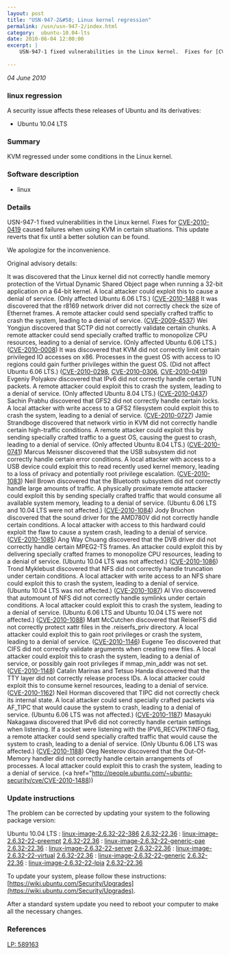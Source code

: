 ```yaml
---
layout: post
title: "USN-947-2&#58; Linux kernel regression"
permalink: /usn/usn-947-2/index.html
category:  ubuntu-10.04-lts
date: 2010-06-04 12:00:00
excerpt: |
    USN-947-1 fixed vulnerabilities in the Linux kernel.  Fixes for [CVE-2010-0419](http://people.ubuntu.com/~ubuntu-security/cve/CVE-2010-0419) caused failures when using KVM in certain situations. This update reverts that fix until a better solution can be found.
    
--- 
```

 
 

*04 June 2010*

### linux regression

A security issue affects these releases of Ubuntu and its derivatives:

* Ubuntu 10.04 LTS

### Summary

KVM regressed under some conditions in the Linux kernel. 

### Software description

* linux 

### Details

USN-947-1 fixed vulnerabilities in the Linux kernel. Fixes for [CVE-2010-0419](http://people.ubuntu.com/~ubuntu-security/cve/CVE-2010-0419) caused failures when using KVM in certain situations. This update reverts that fix until a better solution can be found.

We apologize for the inconvenience.

Original advisory details:

 It was discovered that the Linux kernel did not correctly handle memory protection of the Virtual Dynamic Shared Object page when running a 32-bit application on a 64-bit kernel. A local attacker could exploit this to cause a denial of service. (Only affected Ubuntu 6.06 LTS.) ([CVE-2010-1488](http://people.ubuntu.com/~ubuntu-security/cve/CVE-2009-4271">CVE-2009-4271</a>) It was discovered that the r8169 network driver did not correctly check the size of Ethernet frames. A remote attacker could send specially crafted traffic to crash the system, leading to a denial of service. (<a href="http://people.ubuntu.com/~ubuntu-security/cve/CVE-2009-4537">CVE-2009-4537</a>) Wei Yongjun discovered that SCTP did not correctly validate certain chunks. A remote attacker could send specially crafted traffic to monopolize CPU resources, leading to a denial of service. (Only affected Ubuntu 6.06 LTS.) (<a href="http://people.ubuntu.com/~ubuntu-security/cve/CVE-2010-0008">CVE-2010-0008</a>) It was discovered that KVM did not correctly limit certain privileged IO accesses on x86. Processes in the guest OS with access to IO regions could gain further privileges within the guest OS. (Did not affect Ubuntu 6.06 LTS.) (<a href="http://people.ubuntu.com/~ubuntu-security/cve/CVE-2010-0298">CVE-2010-0298</a>, <a href="http://people.ubuntu.com/~ubuntu-security/cve/CVE-2010-0306">CVE-2010-0306</a>, <a href="http://people.ubuntu.com/~ubuntu-security/cve/CVE-2010-0419">CVE-2010-0419</a>) Evgeniy Polyakov discovered that IPv6 did not correctly handle certain TUN packets. A remote attacker could exploit this to crash the system, leading to a denial of service. (Only affected Ubuntu 8.04 LTS.) (<a href="http://people.ubuntu.com/~ubuntu-security/cve/CVE-2010-0437">CVE-2010-0437</a>) Sachin Prabhu discovered that GFS2 did not correctly handle certain locks. A local attacker with write access to a GFS2 filesystem could exploit this to crash the system, leading to a denial of service. (<a href="http://people.ubuntu.com/~ubuntu-security/cve/CVE-2010-0727">CVE-2010-0727</a>) Jamie Strandboge discovered that network virtio in KVM did not correctly handle certain high-traffic conditions. A remote attacker could exploit this by sending specially crafted traffic to a guest OS, causing the guest to crash, leading to a denial of service. (Only affected Ubuntu 8.04 LTS.) (<a href="http://people.ubuntu.com/~ubuntu-security/cve/CVE-2010-0741">CVE-2010-0741</a>) Marcus Meissner discovered that the USB subsystem did not correctly handle certain error conditions. A local attacker with access to a USB device could exploit this to read recently used kernel memory, leading to a loss of privacy and potentially root privilege escalation. (<a href="http://people.ubuntu.com/~ubuntu-security/cve/CVE-2010-1083">CVE-2010-1083</a>) Neil Brown discovered that the Bluetooth subsystem did not correctly handle large amounts of traffic. A physically proximate remote attacker could exploit this by sending specially crafted traffic that would consume all available system memory, leading to a denial of service. (Ubuntu 6.06 LTS and 10.04 LTS were not affected.) (<a href="http://people.ubuntu.com/~ubuntu-security/cve/CVE-2010-1084">CVE-2010-1084</a>) Jody Bruchon discovered that the sound driver for the AMD780V did not correctly handle certain conditions. A local attacker with access to this hardward could exploit the flaw to cause a system crash, leading to a denial of service. (<a href="http://people.ubuntu.com/~ubuntu-security/cve/CVE-2010-1085">CVE-2010-1085</a>) Ang Way Chuang discovered that the DVB driver did not correctly handle certain MPEG2-TS frames. An attacker could exploit this by delivering specially crafted frames to monopolize CPU resources, leading to a denial of service. (Ubuntu 10.04 LTS was not affected.) (<a href="http://people.ubuntu.com/~ubuntu-security/cve/CVE-2010-1086">CVE-2010-1086</a>) Trond Myklebust discovered that NFS did not correctly handle truncation under certain conditions. A local attacker with write access to an NFS share could exploit this to crash the system, leading to a denial of service. (Ubuntu 10.04 LTS was not affected.) (<a href="http://people.ubuntu.com/~ubuntu-security/cve/CVE-2010-1087">CVE-2010-1087</a>) Al Viro discovered that automount of NFS did not correctly handle symlinks under certain conditions. A local attacker could exploit this to crash the system, leading to a denial of service. (Ubuntu 6.06 LTS and Ubuntu 10.04 LTS were not affected.) (<a href="http://people.ubuntu.com/~ubuntu-security/cve/CVE-2010-1088">CVE-2010-1088</a>) Matt McCutchen discovered that ReiserFS did not correctly protect xattr files in the .reiserfs_priv directory. A local attacker could exploit this to gain root privileges or crash the system, leading to a denial of service. (<a href="http://people.ubuntu.com/~ubuntu-security/cve/CVE-2010-1146">CVE-2010-1146</a>) Eugene Teo discovered that CIFS did not correctly validate arguments when creating new files. A local attacker could exploit this to crash the system, leading to a denial of service, or possibly gain root privileges if mmap_min_addr was not set. (<a href="http://people.ubuntu.com/~ubuntu-security/cve/CVE-2010-1148">CVE-2010-1148</a>) Catalin Marinas and Tetsuo Handa discovered that the TTY layer did not correctly release process IDs. A local attacker could exploit this to consume kernel resources, leading to a denial of service. (<a href="http://people.ubuntu.com/~ubuntu-security/cve/CVE-2010-1162">CVE-2010-1162</a>) Neil Horman discovered that TIPC did not correctly check its internal state. A local attacker could send specially crafted packets via AF_TIPC that would cause the system to crash, leading to a denial of service. (Ubuntu 6.06 LTS was not affected.) (<a href="http://people.ubuntu.com/~ubuntu-security/cve/CVE-2010-1187">CVE-2010-1187</a>) Masayuki Nakagawa discovered that IPv6 did not correctly handle certain settings when listening. If a socket were listening with the IPV6_RECVPKTINFO flag, a remote attacker could send specially crafted traffic that would cause the system to crash, leading to a denial of service. (Only Ubuntu 6.06 LTS was affected.) (<a href="http://people.ubuntu.com/~ubuntu-security/cve/CVE-2010-1188">CVE-2010-1188</a>) Oleg Nesterov discovered that the Out-Of-Memory handler did not correctly handle certain arrangements of processes. A local attacker could exploit this to crash the system, leading to a denial of service. (<a href="http://people.ubuntu.com/~ubuntu-security/cve/CVE-2010-1488)) 

### Update instructions

The problem can be corrected by updating your system to the following package version:

Ubuntu 10.04 LTS
 : [linux-image-2.6.32-22-386](https://launchpad.net/ubuntu/+source/linux) <span> [2.6.32-22.36](https://launchpad.net/ubuntu/+source/linux/2.6.32-22.36) </span> 
 : [linux-image-2.6.32-22-preempt](https://launchpad.net/ubuntu/+source/linux) <span> [2.6.32-22.36](https://launchpad.net/ubuntu/+source/linux/2.6.32-22.36) </span> 
 : [linux-image-2.6.32-22-generic-pae](https://launchpad.net/ubuntu/+source/linux) <span> [2.6.32-22.36](https://launchpad.net/ubuntu/+source/linux/2.6.32-22.36) </span> 
 : [linux-image-2.6.32-22-server](https://launchpad.net/ubuntu/+source/linux) <span> [2.6.32-22.36](https://launchpad.net/ubuntu/+source/linux/2.6.32-22.36) </span> 
 : [linux-image-2.6.32-22-virtual](https://launchpad.net/ubuntu/+source/linux) <span> [2.6.32-22.36](https://launchpad.net/ubuntu/+source/linux/2.6.32-22.36) </span> 
 : [linux-image-2.6.32-22-generic](https://launchpad.net/ubuntu/+source/linux) <span> [2.6.32-22.36](https://launchpad.net/ubuntu/+source/linux/2.6.32-22.36) </span> 
 : [linux-image-2.6.32-22-lpia](https://launchpad.net/ubuntu/+source/linux) <span> [2.6.32-22.36](https://launchpad.net/ubuntu/+source/linux/2.6.32-22.36) </span> 

To update your system, please follow these instructions: [https://wiki.ubuntu.com/Security/Upgrades](https://wiki.ubuntu.com/Security/Upgrades).

After a standard system update you need to reboot your computer to make all the necessary changes. 

### References

 
 [LP: 589163](https://launchpad.net/bugs/589163)
 

